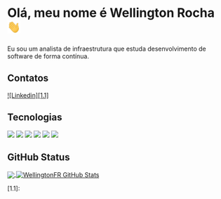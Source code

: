 # Olá, meu nome é Wellington Rocha <img src="https://raw.githubusercontent.com/WellingtonFR/WellingtonFR/main/wave.gif" width="30px" height="30px" />

Eu sou um analista de infraestrutura que estuda desenvolvimento de software de forma contínua.

## Contatos
[![Linkedin][1.1]][1]

## Tecnologias
![](https://img.shields.io/badge/Linux-informational?&logo=linux&logoColor=white&color=1571ab)
![](https://img.shields.io/badge/JavaScript-informational?&logo=javascript&logoColor=white&color=1571ab)
![](https://img.shields.io/badge/React-informational?&logo=react&logoColor=white&color=1571ab)
![](https://img.shields.io/badge/Next.Js-informational?&logo=next.js&logoColor=white&color=1571ab)
![](https://img.shields.io/badge/Bash-informational?&logo=gnu-bash&logoColor=white&color=1571ab)
![](https://img.shields.io/badge/Powershell-informational?&logo=gnu-bash&logoColor=white&color=1571ab)

## GitHub Status

<a href="https://github.com/WellingtonFR/WellingtonFR">
  <img align="center" src="https://github-readme-stats.vercel.app/api/top-langs/?username=WellingtonFR&hide=java,html,tex&title_color=ffffff&text_color=c9cacc&icon_color=2bbc8a&bg_color=1d1f21&langs_count=3" />
</a>
<a href="https://github.com/WellingtonFR/WellingtonFR">
  <img align="center" src="https://github-readme-stats.vercel.app/api?username=WellingtonFR&show_icons=true&line_height=27&count_private=true&title_color=ffffff&text_color=c9cacc&icon_color=2bbc8a&bg_color=1d1f21" alt="WellingtonFR GitHub Stats" />
</a>

[1]: https://www.linkedin.com/in/wellington-de-freitas-rocha-a845231b9/
[1.1]: 
